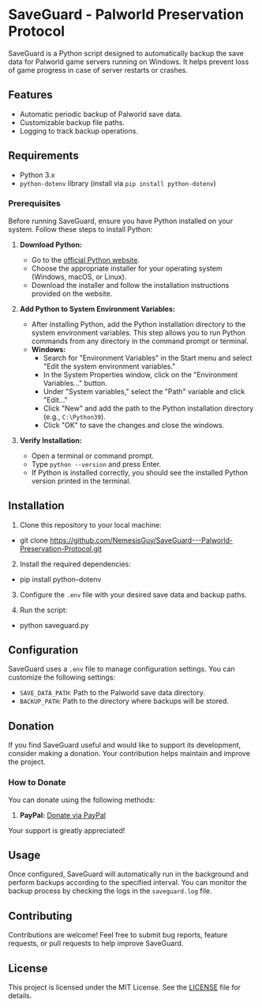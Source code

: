 # SaveGuard - Palworld Preservation Protocol

SaveGuard is a Python script designed to automatically backup the save data for Palworld game servers running on Windows. It helps prevent loss of game progress in case of server restarts or crashes.

## Features

- Automatic periodic backup of Palworld save data.
- Customizable backup file paths.
- Logging to track backup operations.

## Requirements

- Python 3.x
- `python-dotenv` library (install via `pip install python-dotenv`)

### Prerequisites

Before running SaveGuard, ensure you have Python installed on your system. Follow these steps to install Python:

1. **Download Python:** 
    - Go to the [official Python website](https://www.python.org/downloads/).
    - Choose the appropriate installer for your operating system (Windows, macOS, or Linux).
    - Download the installer and follow the installation instructions provided on the website.

2. **Add Python to System Environment Variables:**
   - After installing Python, add the Python installation directory to the system environment variables. This step allows you to run Python commands from any directory in the command prompt or terminal.
   - **Windows:**
     - Search for "Environment Variables" in the Start menu and select "Edit the system environment variables."
     - In the System Properties window, click on the "Environment Variables..." button.
     - Under "System variables," select the "Path" variable and click "Edit..."
     - Click "New" and add the path to the Python installation directory (e.g., `C:\Python39`).
     - Click "OK" to save the changes and close the windows.
    
3. **Verify Installation:**
    - Open a terminal or command prompt.
    - Type `python --version` and press Enter.
    - If Python is installed correctly, you should see the installed Python version printed in the terminal.



## Installation

1. Clone this repository to your local machine:

- git clone https://github.com/NemesisGuy/SaveGuard---Palworld-Preservation-Protocol.git

2. Install the required dependencies:

- pip install python-dotenv

3. Configure the `.env` file with your desired save data and backup paths.

4. Run the script:

-  python saveguard.py


## Configuration

SaveGuard uses a `.env` file to manage configuration settings. You can customize the following settings:

- `SAVE_DATA_PATH`: Path to the Palworld save data directory.
- `BACKUP_PATH`: Path to the directory where backups will be stored.

## Donation

If you find SaveGuard useful and would like to support its development, consider making a donation. Your contribution helps maintain and improve the project.

### How to Donate

You can donate using the following methods:

1. **PayPal:** [Donate via PayPal](https://www.paypal.com/donate/?hosted_button_id=5NCF4SUNPZQP8)

Your support is greatly appreciated!

## Usage

Once configured, SaveGuard will automatically run in the background and perform backups according to the specified interval. You can monitor the backup process by checking the logs in the `saveguard.log` file.

## Contributing

Contributions are welcome! Feel free to submit bug reports, feature requests, or pull requests to help improve SaveGuard.


## License

This project is licensed under the MIT License. See the [LICENSE](LICENSE) file for details.



